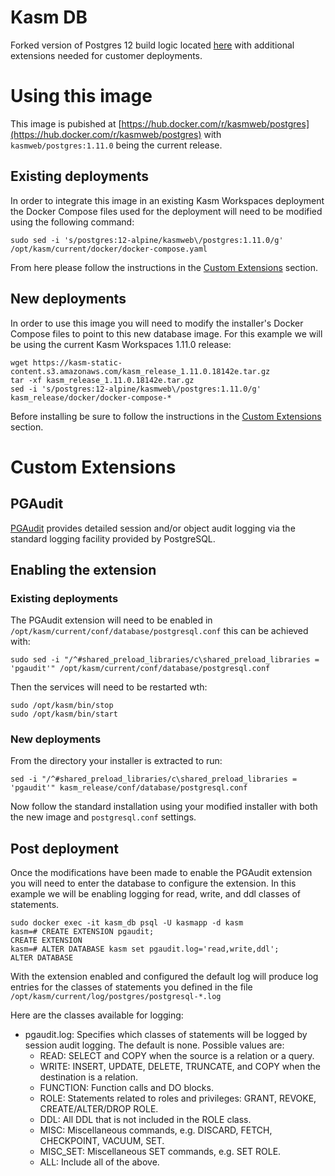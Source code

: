 # Kasm DB

Forked version of Postgres 12 build logic located [here](https://github.com/docker-library/postgres/tree/master/12/alpine) with additional extensions needed for customer deployments.

# Using this image

This image is pubished at [https://hub.docker.com/r/kasmweb/postgres](https://hub.docker.com/r/kasmweb/postgres) with `kasmweb/postgres:1.11.0` being the current release.

## Existing deployments

In order to integrate this image in an existing Kasm Workspaces deployment the Docker Compose files used for the deployment will need to be modified using the following command:

```
sudo sed -i 's/postgres:12-alpine/kasmweb\/postgres:1.11.0/g' /opt/kasm/current/docker/docker-compose.yaml
```

From here please follow the instructions in the [Custom Extensions](#custom-extensions) section.

## New deployments

In order to use this image you will need to modify the installer's Docker Compose files to point to this new database image. For this example we will be using the current Kasm Workspaces 1.11.0 release:

```
wget https://kasm-static-content.s3.amazonaws.com/kasm_release_1.11.0.18142e.tar.gz
tar -xf kasm_release_1.11.0.18142e.tar.gz
sed -i 's/postgres:12-alpine/kasmweb\/postgres:1.11.0/g' kasm_release/docker/docker-compose-*
```

Before installing be sure to follow the instructions in the [Custom Extensions](#custom-extensions) section.

# Custom Extensions

## PGAudit

[PGAudit](https://www.pgaudit.org/) provides detailed session and/or object audit logging via the standard logging facility provided by PostgreSQL.

## Enabling the extension

### Existing deployments

The PGAudit extension will need to be enabled in `/opt/kasm/current/conf/database/postgresql.conf` this can be achieved with:

```
sudo sed -i "/^#shared_preload_libraries/c\shared_preload_libraries = 'pgaudit'" /opt/kasm/current/conf/database/postgresql.conf
```

Then the services will need to be restarted wth: 

```
sudo /opt/kasm/bin/stop
sudo /opt/kasm/bin/start
```

### New deployments

From the directory your installer is extracted to run: 

```
sed -i "/^#shared_preload_libraries/c\shared_preload_libraries = 'pgaudit'" kasm_release/conf/database/postgresql.conf
```

Now follow the standard installation using your modified installer with both the new image and `postgresql.conf` settings.

## Post deployment

Once the modifications have been made to enable the PGAudit extension you will need to enter the database to configure the extension. In this example we will be enabling logging for read, write, and ddl classes of statements. 

```
sudo docker exec -it kasm_db psql -U kasmapp -d kasm
kasm=# CREATE EXTENSION pgaudit;
CREATE EXTENSION
kasm=# ALTER DATABASE kasm set pgaudit.log='read,write,ddl';
ALTER DATABASE
```

With the extension enabled and configured the default log will produce log entries for the classes of statements you defined in the file `/opt/kasm/current/log/postgres/postgresql-*.log`

Here are the classes available for logging:

* pgaudit.log: Specifies which classes of statements will be logged by session audit logging. The default is none. Possible values are:
  * READ: SELECT and COPY when the source is a relation or a query.
  * WRITE: INSERT, UPDATE, DELETE, TRUNCATE, and COPY when the destination is a relation.
  * FUNCTION: Function calls and DO blocks.
  * ROLE: Statements related to roles and privileges: GRANT, REVOKE, CREATE/ALTER/DROP ROLE.
  * DDL: All DDL that is not included in the ROLE class.
  * MISC: Miscellaneous commands, e.g. DISCARD, FETCH, CHECKPOINT, VACUUM, SET.
  * MISC_SET: Miscellaneous SET commands, e.g. SET ROLE.
  * ALL: Include all of the above.

